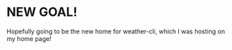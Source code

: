 # NEW GOAL!

Hopefully going to be the new home for weather-cli, which I was hosting on my home page!
